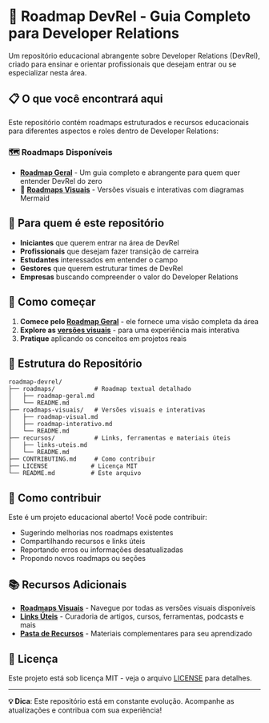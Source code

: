 # 🚀 Roadmap DevRel - Guia Completo para Developer Relations

Um repositório educacional abrangente sobre Developer Relations (DevRel), criado para ensinar e orientar profissionais que desejam entrar ou se especializar nesta área.

## 📋 O que você encontrará aqui

Este repositório contém roadmaps estruturados e recursos educacionais para diferentes aspectos e roles dentro de Developer Relations:

### 🗺️ Roadmaps Disponíveis

- **[Roadmap Geral](./roadmaps/roadmap-geral.md)** - Um guia completo e abrangente para quem quer entender DevRel do zero
- 🎨 **[Roadmaps Visuais](./roadmaps-visuais/)** - Versões visuais e interativas com diagramas Mermaid

## 🎯 Para quem é este repositório

- **Iniciantes** que querem entrar na área de DevRel
- **Profissionais** que desejam fazer transição de carreira
- **Estudantes** interessados em entender o campo
- **Gestores** que querem estruturar times de DevRel
- **Empresas** buscando compreender o valor do Developer Relations

## 🚀 Como começar

1. **Comece pelo [Roadmap Geral](./roadmaps/roadmap-geral.md)** - ele fornece uma visão completa da área
2. **Explore as [versões visuais](./roadmaps-visuais/)** - para uma experiência mais interativa
3. **Pratique** aplicando os conceitos em projetos reais

## 📁 Estrutura do Repositório

```
roadmap-devrel/
├── roadmaps/           # Roadmap textual detalhado
│   ├── roadmap-geral.md
│   └── README.md
├── roadmaps-visuais/   # Versões visuais e interativas
│   ├── roadmap-visual.md
│   ├── roadmap-interativo.md
│   └── README.md
├── recursos/           # Links, ferramentas e materiais úteis
│   ├── links-uteis.md
│   └── README.md
├── CONTRIBUTING.md     # Como contribuir
├── LICENSE            # Licença MIT
└── README.md          # Este arquivo
```

## 🤝 Como contribuir

Este é um projeto educacional aberto! Você pode contribuir:

- Sugerindo melhorias nos roadmaps existentes
- Compartilhando recursos e links úteis
- Reportando erros ou informações desatualizadas
- Propondo novos roadmaps ou seções

## 📚 Recursos Adicionais

- **[Roadmaps Visuais](./roadmaps-visuais/)** - Navegue por todas as versões visuais disponíveis
- **[Links Úteis](./recursos/links-uteis.md)** - Curadoria de artigos, cursos, ferramentas, podcasts e mais
- **[Pasta de Recursos](./recursos/)** - Materiais complementares para seu aprendizado

## 📜 Licença

Este projeto está sob licença MIT - veja o arquivo [LICENSE](LICENSE) para detalhes.

---

**💡 Dica**: Este repositório está em constante evolução. Acompanhe as atualizações e contribua com sua experiência!